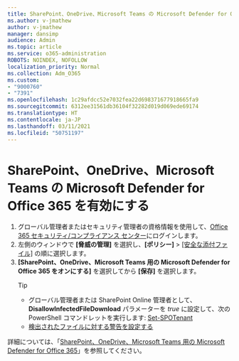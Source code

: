 ```yaml
---
title: SharePoint、OneDrive、Microsoft Teams の Microsoft Defender for Office 365 を有効にする
ms.author: v-jmathew
author: v-jmathew
manager: dansimp
audience: Admin
ms.topic: article
ms.service: o365-administration
ROBOTS: NOINDEX, NOFOLLOW
localization_priority: Normal
ms.collection: Adm_O365
ms.custom:
- "9000760"
- "7391"
ms.openlocfilehash: 1c29afdcc52e7032fea22d698371677918665fa9
ms.sourcegitcommit: 6312ee31561db36104f32282d019d069ede69174
ms.translationtype: HT
ms.contentlocale: ja-JP
ms.lasthandoff: 03/11/2021
ms.locfileid: "50751197"
---
```

# <a name="enable-microsoft-defender-for-office-365-for-sharepoint-online-onedrive-and-microsoft-teams"></a>SharePoint、OneDrive、Microsoft Teams の Microsoft Defender for Office 365 を有効にする

1. グローバル管理者またはセキュリティ管理者の資格情報を使用して、[Office 365 セキュリティ/コンプライアンス センター](https://protection.office.com/)にログインします。
2. 左側のウィンドウで **[脅威の管理]** を選択し、**[ポリシー]** > [[安全な添付ファイル]](https://protection.office.com/safeattachment) の順に選択します。
3. **[SharePoint、OneDrive、Microsoft Teams 用の Microsoft Defender for Office 365 をオンにする]** を選択してから **[保存]** を選択します。
    > [!TIP]
    >
    > - グローバル管理者または SharePoint Online 管理者として、**DisallowInfectedFileDownload** パラメーターを *true* に設定して、次の PowerShell コマンドレットを実行します: [Set-SPOTenant](https://go.microsoft.com/fwlink/?linkid=2092301)
    > - [検出されたファイルに対する警告を設定する](https://go.microsoft.com/fwlink/?linkid=2092110)

詳細については、「[SharePoint、OneDrive、Microsoft Teams 用の Microsoft Defender for Office 365](https://go.microsoft.com/fwlink/?linkid=2092041)」を参照してください。
